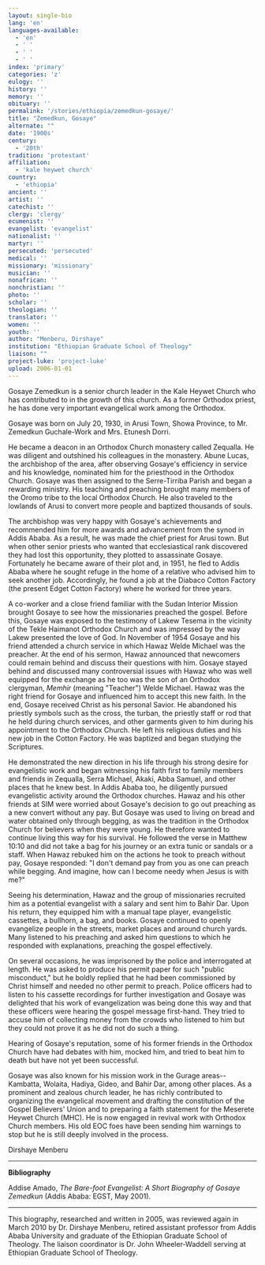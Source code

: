 ```yaml
---
layout: single-bio
lang: 'en'
languages-available:
  - 'en'
  - ' '
  - ' '
  - ' '
index: 'primary'
categories: 'z'
eulogy: ''
history: ''
memory: ''
obituary: ''
permalink: '/stories/ethiopia/zemedkun-gosaye/'
title: "Zemedkun, Gosaye"
alternate: ""
date: '1900s'
century:
  - '20th'
tradition: 'protestant'
affiliation:
  - 'kale heywet church'
country:
  - 'ethiopia'
ancient: ''
artist: ''
catechist: ''
clergy: 'clergy'
ecumenist: ''
evangelist: 'evangelist'
nationalist: ''
martyr: ''
persecuted: 'persecuted'
medical: ''
missionary: 'missionary'
musician: ''
nonafrican: ''
nonchristian: ''
photo: ''
scholar: ''
theologian: ''
translator: ''
women: ''
youth: ''
author: "Menberu, Dirshaye"
institution: "Ethiopian Graduate School of Theology"
liaison: ""
project-luke: 'project-luke'
upload: 2006-01-01
---
```




Gosaye Zemedkun is a senior church leader in the Kale Heywet Church who has contributed to in the growth of this church. As a former Orthodox priest, he has done very important evangelical work among the Orthodox.

Gosaye was born on July 20, 1930, in Arusi Town, Showa Province, to Mr. Zemedkun Guchale-Work and Mrs. Etunesh Dorri.

He became a deacon in an Orthodox Church monastery called Zequalla. He was diligent and outshined his colleagues in the monastery. Abune Lucas, the archbishop of the area, after observing Gosaye's efficiency in service and his knowledge, nominated him for the priesthood in the Orthodox Church. Gosaye was then assigned to the Serre-Tirriba Parish and began a rewarding ministry. His teaching and preaching brought many members of the Oromo tribe to the local Orthodox Church. He also traveled to the lowlands of Arusi to convert more people and baptized thousands of souls.

The archbishop was very happy with Gosaye's achievements and recommended him for more awards and advancement from the synod in Addis Ababa. As a result, he was made the chief priest for Arusi town. But when other senior priests who wanted that ecclesiastical rank discovered they had lost this opportunity, they plotted to assassinate Gosaye. Fortunately he became aware of their plot and, in 1951, he fled to Addis Ababa where he sought refuge in the home of a relative who advised him to seek another job. Accordingly, he found a job at the Diabaco Cotton Factory (the present Edget Cotton Factory) where he worked for three years.

A co-worker and a close friend familiar with the Sudan Interior Mission brought Gosaye to see how the missionaries preached the gospel. Before this, Gosaye was exposed to the testimony of Lakew Tesema in the vicinity of the Tekle Haimanot Orthodox Church and was impressed by the way Lakew presented the love of God. In November of 1954 Gosaye and his friend attended a church service in which Hawaz Welde Michael was the preacher. At the end of his sermon, Hawaz announced that newcomers could remain behind and discuss their questions with him. Gosaye stayed behind and discussed many controversial issues with Hawaz who was well equipped for the exchange as he too was the son of an Orthodox clergyman, *Memhir* (meaning "Teacher") Welde Michael. Hawaz was the right friend for Gosaye and influenced him to accept this new faith. In the end, Gosaye received Christ as his personal Savior. He abandoned his priestly symbols such as the cross, the turban, the priestly staff or rod that he held during church services, and other garments given to him during his appointment to the Orthodox Church. He left his religious duties and his new job in the Cotton Factory. He was baptized and began studying the Scriptures.

He demonstrated the new direction in his life through his strong desire for evangelistic work and began witnessing his faith first to family members and friends in Zequalla, Serra Michael, Akaki, Abba Samuel, and other places that he knew best. In Addis Ababa too, he diligently pursued evangelistic activity around the Orthodox churches. Hawaz and his other friends at SIM were worried about Gosaye's decision to go out preaching as a new convert without any pay. But Gosaye was used to living on bread and water obtained only through begging, as was the tradition in the Orthodox Church for believers when they were young. He therefore wanted to continue living this way for his survival. He followed the verse in Matthew 10:10 and did not take a bag for his journey or an extra tunic or sandals or a staff. When Hawaz rebuked him on the actions he took to preach without pay, Gosaye responded: "I don't demand pay from you as one can preach while begging. And imagine, how can I become needy when Jesus is with me?"

Seeing his determination, Hawaz and the group of missionaries recruited him as a potential evangelist with a salary and sent him to Bahir Dar. Upon his return, they equipped him with a manual tape player, evangelistic cassettes, a bullhorn, a bag, and books. Gosaye continued to openly evangelize people in the streets, market places and around church yards. Many listened to his preaching and asked him questions to which he responded with explanations, preaching the gospel effectively.

On several occasions, he was imprisoned by the police and interrogated at length. He was asked to produce his permit paper for such "public misconduct," but he boldly replied that he had been commissioned by Christ himself and needed no other permit to preach. Police officers had to listen to his cassette recordings for further investigation and Gosaye was delighted that his work of evangelization was being done this way and that these officers were hearing the gospel message first-hand. They tried to accuse him of collecting money from the crowds who listened to him but they could not prove it as he did not do such a thing.

Hearing of Gosaye's reputation, some of his former friends in the Orthodox Church have had debates with him, mocked him, and tried to beat him to death but have not yet been successful.

Gosaye was also known for his mission work in the Gurage areas--Kambatta, Wolaita, Hadiya, Gideo, and Bahir Dar, among other places. As a prominent and zealous church leader, he has richly contributed to organizing the evangelical movement and drafting the constitution of the Gospel Believers' Union and to preparing a faith statement for the Meserete Heywet Church (MHC). He is now engaged in revival work with Orthodox Church members. His old EOC foes have been sending him warnings to stop but he is still deeply involved in the process.

Dirshaye Menberu

---

**Bibliography**

Addise Amado, *The Bare-foot Evangelist: A Short Biography of Gosaye Zemedkun* (Addis Ababa: EGST, May 2001).

---

This biography, researched and written in 2005, was reviewed again in March 2010 by Dr. Dirshaye Menberu, retired assistant professor from Addis Ababa University and graduate of the Ethiopian Graduate School of Theology. The liaison coordinator is Dr. John Wheeler-Waddell serving at Ethiopian Graduate School of Theology.
